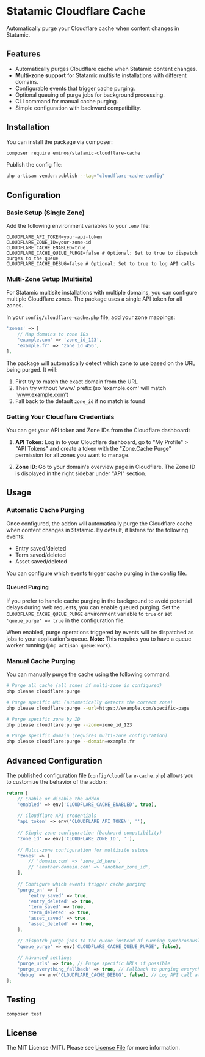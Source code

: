 # Statamic Cloudflare Cache

Automatically purge your Cloudflare cache when content changes in Statamic.

## Features

- Automatically purges Cloudflare cache when Statamic content changes.
- **Multi-zone support** for Statamic multisite installations with different domains.
- Configurable events that trigger cache purging.
- Optional queuing of purge jobs for background processing.
- CLI command for manual cache purging.
- Simple configuration with backward compatibility.

## Installation

You can install the package via composer:

```bash
composer require eminos/statamic-cloudflare-cache
```

Publish the config file:

```bash
php artisan vendor:publish --tag="cloudflare-cache-config"
```

## Configuration

### Basic Setup (Single Zone)

Add the following environment variables to your `.env` file:

```
CLOUDFLARE_API_TOKEN=your-api-token
CLOUDFLARE_ZONE_ID=your-zone-id
CLOUDFLARE_CACHE_ENABLED=true
CLOUDFLARE_CACHE_QUEUE_PURGE=false # Optional: Set to true to dispatch purges to the queue
CLOUDFLARE_CACHE_DEBUG=false # Optional: Set to true to log API calls
```

### Multi-Zone Setup (Multisite)

For Statamic multisite installations with multiple domains, you can configure multiple Cloudflare zones. The package uses a single API token for all zones.

In your `config/cloudflare-cache.php` file, add your zone mappings:

```php
'zones' => [
    // Map domains to zone IDs
    'example.com' => 'zone_id_123',
    'example.fr' => 'zone_id_456',
],
```

The package will automatically detect which zone to use based on the URL being purged. It will:
1. First try to match the exact domain from the URL
2. Then try without 'www.' prefix (so 'example.com' will match 'www.example.com')
3. Fall back to the default `zone_id` if no match is found

### Getting Your Cloudflare Credentials

You can get your API token and Zone IDs from the Cloudflare dashboard:

1. **API Token**: Log in to your Cloudflare dashboard, go to "My Profile" > "API Tokens" and create a token with the "Zone.Cache Purge" permission for all zones you want to manage.

2. **Zone ID**: Go to your domain's overview page in Cloudflare. The Zone ID is displayed in the right sidebar under "API" section.

## Usage

### Automatic Cache Purging

Once configured, the addon will automatically purge the Cloudflare cache when content changes in Statamic. By default, it listens for the following events:

- Entry saved/deleted
- Term saved/deleted
- Asset saved/deleted

You can configure which events trigger cache purging in the config file.

#### Queued Purging

If you prefer to handle cache purging in the background to avoid potential delays during web requests, you can enable queued purging. Set the `CLOUDFLARE_CACHE_QUEUE_PURGE` environment variable to `true` or set `'queue_purge' => true` in the configuration file.

When enabled, purge operations triggered by events will be dispatched as jobs to your application's queue. **Note:** This requires you to have a queue worker running (`php artisan queue:work`).

### Manual Cache Purging

You can manually purge the cache using the following command:

```bash
# Purge all cache (all zones if multi-zone is configured)
php please cloudflare:purge

# Purge specific URL (automatically detects the correct zone)
php please cloudflare:purge --url=https://example.com/specific-page

# Purge specific zone by ID
php please cloudflare:purge --zone=zone_id_123

# Purge specific domain (requires multi-zone configuration)
php please cloudflare:purge --domain=example.fr
```

## Advanced Configuration

The published configuration file (`config/cloudflare-cache.php`) allows you to customize the behavior of the addon:

```php
return [
    // Enable or disable the addon
    'enabled' => env('CLOUDFLARE_CACHE_ENABLED', true),
    
    // Cloudflare API credentials
    'api_token' => env('CLOUDFLARE_API_TOKEN', ''),
    
    // Single zone configuration (backward compatibility)
    'zone_id' => env('CLOUDFLARE_ZONE_ID', ''),
    
    // Multi-zone configuration for multisite setups
    'zones' => [
        // 'domain.com' => 'zone_id_here',
        // 'another-domain.com' => 'another_zone_id',
    ],
    
    // Configure which events trigger cache purging
    'purge_on' => [
        'entry_saved' => true,
        'entry_deleted' => true,
        'term_saved' => true,
        'term_deleted' => true,
        'asset_saved' => true,
        'asset_deleted' => true,
    ],

    // Dispatch purge jobs to the queue instead of running synchronously
    'queue_purge' => env('CLOUDFLARE_CACHE_QUEUE_PURGE', false),
    
    // Advanced settings
    'purge_urls' => true, // Purge specific URLs if possible
    'purge_everything_fallback' => true, // Fallback to purging everything if specific URLs can't be determined
    'debug' => env('CLOUDFLARE_CACHE_DEBUG', false), // Log API call attempts when purging
];
```

## Testing

```bash
composer test
```

## License

The MIT License (MIT). Please see [License File](LICENSE.md) for more information.
